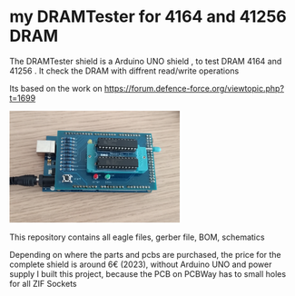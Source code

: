 # my DRAMTester for 4164 and 41256 DRAM
The DRAMTester shield is a Arduino UNO shield , to test DRAM 4164 and 41256 .
It check the DRAM with diffrent read/write operations

Its based on the work on
https://forum.defence-force.org/viewtopic.php?t=1699
 
<img src="https://github.com/Tishima/C64-myPLATester/blob/main/myPLA_Tester%20shield/pictures/myPLA_Tester%20shield_complete.jpg" width="300" alt="C64 myPLATester shield">


This repository contains all eagle files, gerber file, BOM, schematics

Depending on where the parts and pcbs are purchased, the price for the complete shield is around 6€ (2023), without Arduino UNO and power supply
I built this project, because the PCB on PCBWay has to small holes for all ZIF Sockets